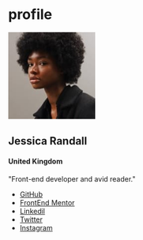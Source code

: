 # profile
<!DOCTYPE html>
<html lang="en">
<head>
    <meta charset="UTF-8">
    <meta name="viewport" content="width=device-width, initial-scale=1.0">
    <link rel="preconnect" href="https://fonts.googleapis.com">
    <link rel="preconnect" href="https://fonts.gstatic.com" crossorigin>
    <link href="https://fonts.googleapis.com/css2?family=Inder&display=swap" rel="stylesheet">
    <link rel="stylesheet" href="style.css">
    <title>Links Profile</title>
</head>
<body>
    <main>
        <section id="Links-profile-container">
            <div class="avatar-img">
                <img src=".//img/avatar-jessica.jpeg" alt="Practical Web Dev">
            </div>
            <div class="profile-text">
                <h1>Jessica Randall</h1>
                <h4>United Kingdom</h4>
                <p>"Front-end developer and avid reader."</p>
            </div>
            <div class="Links-profile-container">
                <ul class="Links-menu">
                    <li>
                        <a href="https://github.com/Daruna550">GitHub</a>
                    </li>
                    <li>
                        <a href="#">FrontEnd Mentor</a>
                    </li>
                    <li>
                        <a href="#">Linkedil</a>
                    </li>
                    <li>
                        <a href="#">Twitter</a>
                    </li>
                    <li>
                        <a href="#">Instagram</a>
                    </li>
                </ul>
            </div>
        </section>
    </main>
</body>
</html>
